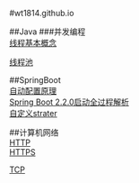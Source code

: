 #wt1814.github.io  

##Java
###并发编程  
[线程基本概念](/java/concurrent/1.Thread.md)  

[线程池](/java/concurrent/3.Thread.md)  

##SpringBoot  
[自动配置原理](springBoot/1.自动配置原理.md)  
[Spring Boot 2.2.0启动全过程解析](springBoot/2.Spring%20Boot%202.2.0启动全过程源码分析.md)  
[自定义strater](springBoot/3.自定义starter.md)  

##计算机网络  
[HTTP](/network/1.HTTP.md)  
[HTTPS](/network/2.HTTPS.md)  

[TCP](/network/4.TCP.md)  
